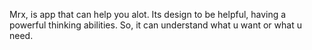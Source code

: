 Mrx, is app that can help you alot.
Its design to be helpful, having a powerful thinking abilities.
So, it can understand what u want or what u need.
